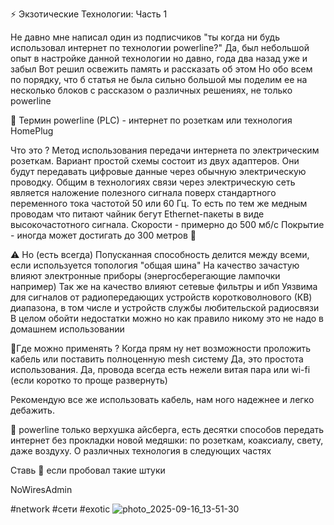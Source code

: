 ⚡️  Экзотические Технологии: Часть 1

Не давно мне написал один из подписчиков  "ты когда ни будь использовал интернет по технологии powerline?"
Да, был небольшой опыт в настройке данной технологии но давно, года два назад уже и забыл 
Вот решил освежить память и рассказать об этом 
Но обо всем по порядку, что б статья не была сильно большой мы поделим ее на несколько блоков с рассказом о различных решениях, не только powerline  


🔌 Термин powerline (PLC) - интернет по розеткам  или технология  HomePlug 

Что это ?
Метод использования передачи интернета по электрическим розеткам. Вариант простой схемы состоит из двух адаптеров. Они будут передавать цифровые данные через обычную электрическую проводку.
Общим в технологиях связи через электрическую сеть является наложение полезного сигнала поверх стандартного переменного тока частотой 50 или 60 Гц.
То есть по тем же медным проводам что питают чайник бегут Ethernet-пакеты в виде высокочастотного сигнала.
Скорости - примерно до 500 мб/с
Покрытие - иногда может достигать до 300 метров 🚜

⚠️ Но (есть всегда)
Попусканная способность делится между всеми, если используется топология "общая шина"
На качество зачастую влияют электронные приборы (энергосберегающие лампочки например)
Так же на качество влияют сетевые фильтры и ибп 
Уязвима для сигналов от радиопередающих устройств коротковолнового (КВ) диапазона, в том числе и устройств службы любительской радиосвязи
В целом обойти недостатки можно но как правило никому это не надо в домашнем использовании

📌Где можно применять ?
Когда прям ну нет возможности проложить кабель или поставить полноценную mesh систему 
Да, это простота использования. Да, провода всегда есть нежели витая пара или wi-fi (если коротко то проще развернуть)


Рекомендую все же использовать кабель, нам
ного надежнее и легко дебажить.

🧠 powerline только верхушка айсберга,  есть десятки способов передать интернет без прокладки новой медяшки: по розеткам, коаксиалу, свету, даже воздуху. О различных технология в следующих частях 

Ставь 💊 если пробовал такие штуки 

NoWiresAdmin 

#network #сети #exotic
![photo_2025-09-16_13-51-30](https://github.com/user-attachments/assets/302228c5-641e-415d-b80c-e3adda21672f)
